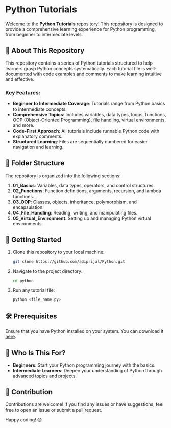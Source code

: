 # Python Tutorials

Welcome to the **Python Tutorials** repository! This repository is designed to provide a comprehensive learning experience for Python programming, from beginner to intermediate levels.

## 📘 About This Repository

This repository contains a series of Python tutorials structured to help learners grasp Python concepts systematically. Each tutorial file is well-documented with code examples and comments to make learning intuitive and effective.

### Key Features:
- **Beginner to Intermediate Coverage**: Tutorials range from Python basics to intermediate concepts.
- **Comprehensive Topics**: Includes variables, data types, loops, functions, OOP (Object-Oriented Programming), file handling, virtual environments, and more.
- **Code-First Approach**: All tutorials include runnable Python code with explanatory comments.
- **Structured Learning**: Files are sequentially numbered for easier navigation and learning. 

## 📂 Folder Structure

The repository is organized into the following sections:
1. **01_Basics**: Variables, data types, operators, and control structures.
2. **02_Functions**: Function definitions, arguments, recursion, and lambda functions.
3. **03_OOP**: Classes, objects, inheritance, polymorphism, and encapsulation.
4. **04_File_Handling**: Reading, writing, and manipulating files.
5. **05_Virtual_Environment**: Setting up and managing Python virtual environments.

## 🚀 Getting Started

1. Clone this repository to your local machine:
   ```bash
   git clone https://github.com/adiprijal/Python.git

2. Navigate to the project directory:
   ```bash
   cd python

3. Run any tutorial file:
   ```bash
   python <file_name.py>

## 🛠 Prerequisites
Ensure that you have Python installed on your system. You can download it [here](https://www.python.org/downloads/).

## 🎯 Who Is This For?
- **Beginners**: Start your Python programming journey with the basics.
- **Intermediate Learners**: Deepen your understanding of Python through advanced topics and projects.

## 🙌 Contribution
Contributions are welcome! If you find any issues or have suggestions, feel free to open an issue or submit a pull request.

Happy coding! 😊
